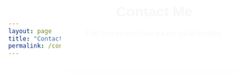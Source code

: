 ```yaml
---
layout: page
title: "Contact"
permalink: /contact/
---
```


<style>
  /* General Reset */
  body, html {
    height: 100%;
    margin: 0;
    display: flex;
    justify-content: center;
    align-items: center;
    font-family: Arial, sans-serif;
    background: var(--color-bg);
  }

  /* Card Style for the Contact Section */
  .contact-card {
    background: var(--color-bg-secondary);
    color: var(--color-text);
    padding: 30px;
    border-radius: 12px;
    box-shadow: 0 10px 20px rgba(0, 0, 0, 0.2);
    text-align: center;
    width: 90%;
    max-width: 400px;
    animation: fadeIn 1s ease;
  }

  /* Header Styles */
  .contact-card h1 {
    margin-top: 0;
    font-size: 2em;
    color: var(--color-accent);
  }

  /* Social Links Styling */
  .social-links {
    list-style: none;
    padding: 0;
    display: flex;
    justify-content: center;
    gap: 20px;
    margin-top: 20px;
  }

  .social-links li {
    display: inline-block;
  }

  .social-links a {
    text-decoration: none;
    font-size: 24px;
    color: var(--color-text);
    transition: transform 0.3s, color 0.3s;
  }

  .social-links a:hover {
    transform: scale(1.2);
    color: var(--color-accent);
  }

  /* Animation */
  @keyframes fadeIn {
    from {
      opacity: 0;
      transform: translateY(-20px);
    }
    to {
      opacity: 1;
      transform: translateY(0);
    }
  }
</style>

<div class="contact-card">
  <h1>Contact Me</h1>
  <p>Feel free to reach out via my social profiles:</p>
  <ul class="social-links">
    <li><a href="https://github.com/Extravenger" target="_blank" aria-label="GitHub">
      <i class="fab fa-github"></i>
    </a></li>
    <li><a href="https://www.linkedin.com/in/amitmorr/" target="_blank" aria-label="LinkedIn">
      <i class="fab fa-linkedin"></i>
    </a></li>
  </ul>
</div>

<!-- Font Awesome for Social Icons -->
<script src="https://kit.fontawesome.com/a076d05399.js" crossorigin="anonymous"></script>
